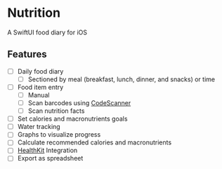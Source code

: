 # Nutrition
A SwiftUI food diary for iOS
## Features
- [ ] Daily food diary
  - [ ] Sectioned by meal (breakfast, lunch, dinner, and snacks) or time
- [ ] Food item entry
  - [ ] Manual  
  - [ ] Scan barcodes using [CodeScanner](https://github.com/twostraws/CodeScanner)
  - [ ] Scan nutrition facts
- [ ] Set calories and macronutrients goals
- [ ] Water tracking
- [ ] Graphs to visualize progress
- [ ] Calculate recommended calories and macronutrients
- [ ] [HealthKit](https://developer.apple.com/documentation/healthkit) Integration
- [ ] Export as spreadsheet
